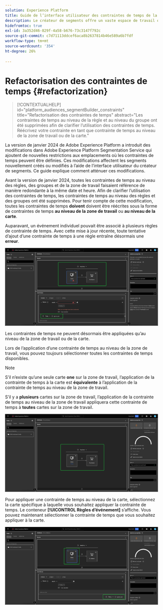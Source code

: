 ```yaml
---
solution: Experience Platform
title: Guide de l’interface utilisateur des contraintes de temps de la segmentation refactorisées
description: Le créateur de segments offre un vaste espace de travail qui vous permet d’interagir avec les éléments de données de profil. L’espace de travail fournit des commandes intuitives pour la création et la modification de règles, telles que le glisser-déposer de mosaïques utilisées pour représenter les propriétés des données.
hidefromtoc: true
exl-id: 3a352d46-829f-4a58-b676-73c3147f792c
source-git-commit: c7d71113ddcef6aca8b2637814b46e589a6b7fdf
workflow-type: tm+mt
source-wordcount: '354'
ht-degree: 26%

---
```


# Refactorisation des contraintes de temps {#refactorization}

>[!CONTEXTUALHELP]
>id="platform_audiences_segmentBuilder_constraints"
>title="Refactorisation des contraintes de temps"
>abstract="Les contraintes de temps au niveau de la règle et au niveau du groupe ont été supprimées afin de clarifier l’utilisation des contraintes de temps. Réécrivez votre contrainte en tant que contrainte de temps au niveau de la zone de travail ou de la carte."

La version de janvier 2024 de Adobe Experience Platform a introduit des modifications dans Adobe Experience Platform Segmentation Service qui ajoutent de nouvelles restrictions aux emplacements où les contraintes de temps peuvent être définies. Ces modifications affectent les segments nouvellement créés ou modifiés à l’aide de l’interface utilisateur du créateur de segments. Ce guide explique comment atténuer ces modifications.

Avant la version de janvier 2024, toutes les contraintes de temps au niveau des règles, des groupes et de la zone de travail faisaient référence de manière redondante à la même date et heure. Afin de clarifier l’utilisation des contraintes de temps, les contraintes de temps au niveau des règles et des groupes ont été supprimées. Pour tenir compte de cette modification, toutes les contraintes de temps **doivent** doivent être réécrites sous la forme de contraintes de temps **au niveau de la zone de travail** ou **au niveau de la carte**.

Auparavant, un événement individuel pouvait être associé à plusieurs règles de contrainte de temps. Avec cette mise à jour récente, toute tentative d’ajout d’une contrainte de temps à une règle entraîne désormais une **erreur**.

![La contrainte de temps au niveau de la règle est mise en surbrillance. L’erreur qui se produit ensuite est également mise en surbrillance. &#x200B;](../images/ui/segment-refactoring/rule-time-constraint.png)

Les contraintes de temps ne peuvent désormais être appliquées qu’au niveau de la zone de travail ou de la carte.

Lors de l’application d’une contrainte de temps au niveau de la zone de travail, vous pouvez toujours sélectionner toutes les contraintes de temps disponibles.

>[!NOTE]
>
>S’il n’existe qu’une seule carte **one** sur la zone de travail, l’application de la contrainte de temps à la carte est **équivalente** à l’application de la contrainte de temps au niveau de la zone de travail.
>
>S’il y a **plusieurs** cartes sur la zone de travail, l’application de la contrainte de temps au niveau de la zone de travail appliquera cette contrainte de temps à **toutes** cartes sur la zone de travail.

![La contrainte de temps au niveau de la zone de travail est mise en surbrillance.](../images/ui/segment-refactoring/canvas-time-constraint.png)

Pour appliquer une contrainte de temps au niveau de la carte, sélectionnez la carte spécifique à laquelle vous souhaitez appliquer la contrainte de temps. Le conteneur **[!UICONTROL Règles d’événement]** s’affiche. Vous pouvez maintenant sélectionner la contrainte de temps que vous souhaitez appliquer à la carte.

![La contrainte de temps au niveau de la carte est mise en surbrillance.](../images/ui/segment-refactoring/card-time-constraint.png)
